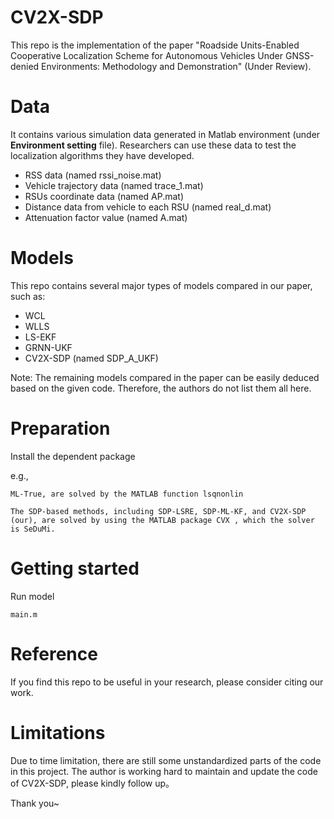 # CV2X-SDP
This repo is the implementation of the paper "Roadside Units-Enabled Cooperative Localization Scheme for Autonomous Vehicles Under GNSS-denied Environments: Methodology and Demonstration" (Under Review).

# Data
It contains various simulation data generated in Matlab environment (under **Environment setting** file). Researchers can use these data to test the localization algorithms they have developed. 

- RSS data (named rssi_noise.mat)
- Vehicle trajectory data (named trace_1.mat)
- RSUs coordinate data (named AP.mat)
- Distance data from vehicle to each RSU (named real_d.mat)
- Attenuation factor value (named A.mat)

# Models
This repo contains several major types of models compared in our paper, such as:
- WCL
- WLLS
- LS-EKF
- GRNN-UKF
- CV2X-SDP (named SDP_A_UKF)

Note: The remaining models compared in the paper can be easily deduced based on the given code. Therefore, the authors do not list them all here.

# Preparation
Install the dependent package

e.g., 

`ML-True, are solved by the MATLAB function lsqnonlin`

`The SDP-based methods, including SDP-LSRE, SDP-ML-KF, and CV2X-SDP (our), are solved by using the MATLAB package CVX , which the solver is SeDuMi.`


# Getting started
Run model

``` 
main.m
``` 

# Reference
If you find this repo to be useful in your research, please consider citing our work.


# Limitations
Due to time limitation, there are still some unstandardized parts of the code in this project. The author is working hard to maintain and update the code of CV2X-SDP, please kindly follow up。

Thank you~


